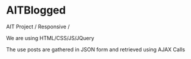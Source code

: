 # AITBlogged
AIT Project / Responsive / 

We are using HTML/CSS/JS/JQuery

The use posts are gathered in JSON form and retrieved using AJAX Calls
